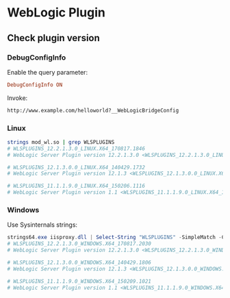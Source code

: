 # WebLogic Plugin

## Check plugin version

### DebugConfigInfo

Enable the query parameter:

```conf
DebugConfigInfo ON
```

Invoke:

```txt
http://www.example.com/helloworld?__WebLogicBridgeConfig
```

### Linux

```bash
strings mod_wl.so | grep WLSPLUGINS
# WLSPLUGINS_12.2.1.3.0_LINUX.X64_170817.1846
# WebLogic Server Plugin version 12.2.1.3.0 <WLSPLUGINS_12.2.1.3.0_LINUX.X64_170817.1846>

# WLSPLUGINS_12.1.3.0.0_LINUX.X64_140429.1732
# WebLogic Server Plugin version 12.1.3 <WLSPLUGINS_12.1.3.0.0_LINUX.X64_140429.1732>

# WLSPLUGINS_11.1.1.9.0_LINUX.X64_150206.1116
# WebLogic Server Plugin version 1.1 <WLSPLUGINS_11.1.1.9.0_LINUX.X64_150206.1116>
```

### Windows

Use Sysinternals strings:

```powershell
strings64.exe iisproxy.dll | Select-String "WLSPLUGINS" -SimpleMatch -CaseSensitive
# WLSPLUGINS_12.2.1.3.0_WINDOWS.X64_170817.2030
# WebLogic Server Plugin version 12.2.1.3.0 <WLSPLUGINS_12.2.1.3.0_WINDOWS.X64_170817.2030>

# WLSPLUGINS_12.1.3.0.0_WINDOWS.X64_140429.1806
# WebLogic Server Plugin version 12.1.3 <WLSPLUGINS_12.1.3.0.0_WINDOWS.X64_140429.1806>

# WLSPLUGINS_11.1.1.9.0_WINDOWS.X64_150209.1021
# WebLogic Server Plugin version 1.1 <WLSPLUGINS_11.1.1.9.0_WINDOWS.X64_150209.1021>
```
